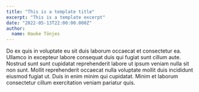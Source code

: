 ```yaml
---
title: "This is a template title"
excerpt: "This is a template excerpt"
date: "2022-05-13T22:00:00.000Z"
author:
  name: Hauke Tönjes
---
```


Do ex quis in voluptate eu sit duis laborum occaecat et consectetur ea. Ullamco in excepteur labore consequat duis qui fugiat sunt cillum aute. Nostrud sunt sunt cupidatat reprehenderit labore ut ipsum veniam nulla sit non sunt. Mollit reprehenderit occaecat nulla voluptate mollit duis incididunt eiusmod fugiat ut. Duis in enim minim qui cupidatat. Minim et laborum consectetur cillum exercitation veniam pariatur quis.
